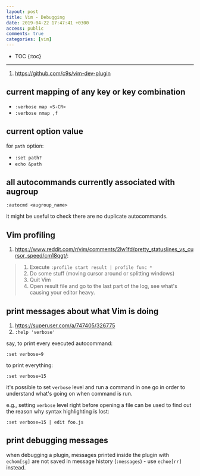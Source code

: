 ```yaml
---
layout: post
title: Vim - Debugging
date: 2019-04-22 17:47:41 +0300
access: public
comments: true
categories: [vim]
---
```


<!-- more -->

* TOC
{:toc}
<hr>

1. <https://github.com/c9s/vim-dev-plugin>

current mapping of any key or key combination
---------------------------------------------

- `:verbose map <S-CR>`
- `:verbose nmap ,f`

current option value
--------------------

for `path` option:

- `:set path?`
- `echo &path`

all autocommands currently associated with augroup
--------------------------------------------------

```vim
:autocmd <augroup_name>
```

it might be useful to check there are no duplicate autocommands.

Vim profiling
-------------

1. <https://www.reddit.com/r/vim/comments/2lw1fd/pretty_statuslines_vs_cursor_speed/cm18qgt/>:

> 1. Execute `:profile start result | profile func *`
> 2. Do some stuff (moving cursor around or splitting windows)
> 3. Quit Vim
> 4. Open result file and go to the last part of the log, see what's causing your editor heavy.

print messages about what Vim is doing
--------------------------------------

1. <https://superuser.com/a/747405/326775>
2. `:help 'verbose'`

say, to print every executed autocommand:

```vim
:set verbose=9
```

to print everything:

```vim
:set verbose=15
```

it's possible to set `verbose` level and run a command in one
go in order to understand what's going on when command is run.

e.g., setting `verbose` level right before opening a file can
be used to find out the reason why syntax highlighting is lost:

```vim
:set verbose=15 | edit foo.js
```

print debugging messages
------------------------

when debugging a plugin, messages printed inside the plugin with
`echom[sg]` are not saved in message history (`:messages`) - use
`echoe[rr]` instead.
